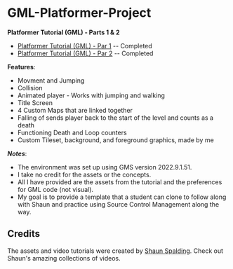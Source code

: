 # GML-Platformer-Project

**Platformer Tutorial (GML) - Parts 1 & 2**  

* [Platformer Tutorial (GML) - Par 1](https://youtu.be/2z4981CxFkw)  -- Completed
* [Platformer Tutorial (GML) - Par 2](https://youtu.be/CUFm5DZm-A8)  -- Completed

**Features**:
* Movment and Jumping
* Collision
* Animated player - Works with jumping and walking
* Title Screen
* 4 Custom Maps that are linked together
* Falling of sends player back to the start of the level and counts as a death
* Functioning Death and Loop counters
* Custom Tileset, background, and foreground graphics, made by me


***Notes***: 

* The environment was set up using GMS version 2022.9.1.51. 
* I take no credit for the assets or the concepts.
* All I have provided are the assets from the tutorial and the preferences for GML code (not visual).
* My goal is to provide a template that a student can clone to follow along with Shaun and practice using Source Control Management along the way.

## Credits
The assets and video tutorials were created by [Shaun Spalding](https://www.youtube.com/c/ShaunSpalding).
Check out Shaun's amazing collections of videos.
